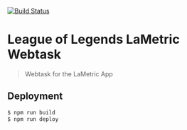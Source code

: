 [![Build Status](https://travis-ci.org/dolanmiu/LoL-LaMetric-Webtask.svg?branch=master)](https://travis-ci.org/dolanmiu/LoL-LaMetric-Webtask)

# League of Legends LaMetric Webtask

> Webtask for the LaMetric App

## Deployment

```bash
$ npm run build
$ npm run deploy
```
